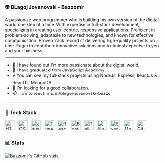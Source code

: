 ### 👽 BLagoj Jovanovski - Bazzomir

A passionate web programmer who is building his own version of the digital world one step at a time. With expertise in full-stack development, specializing in creating user-centric, responsive applications. Proficient in problem-solving, adaptable to new technologies, and known for effective communication. Proven track record of delivering high-quality projects on time. Eager to contribute innovative solutions and technical expertise to you and your business.

---

- 🔭 I have found out I'm more passionate about the digital world.
- 🌱 I have graduated from JavaScript Academy.
- ⚡ You can see my full-stack projects using NodeJs, Express, ReactJs & ReactTs, MongoDB.
- 👯 I’m looking for a good collaboration.
- 📫 How to reach me: in/blagoj-jovanovski-bazzo

---

### 🧰 Teck Stack

<img align="left" alt="HTML" width="30px" style="padding-right:10px" src="https://cdn.jsdelivr.net/gh/devicons/devicon@latest/icons/html5/html5-original.svg" />
<img align="left" alt="CSS" width="30px" style="padding-right:10px" src="https://cdn.jsdelivr.net/gh/devicons/devicon@latest/icons/css3/css3-original.svg" />
<img align="left" alt="JavaScript" width="30px" style="padding-right:10px" src="https://cdn.jsdelivr.net/gh/devicons/devicon@latest/icons/javascript/javascript-original.svg" />
<img align="left" alt="TypeScript" width="30px" style="padding-right:10px" src="https://cdn.jsdelivr.net/gh/devicons/devicon@latest/icons/typescript/typescript-original.svg" />
<img align="left" alt="React" width="30px" style="padding-right:10px" src="https://cdn.jsdelivr.net/gh/devicons/devicon@latest/icons/react/react-original.svg" />
<img align="left" alt="Bootstrap" width="30px" style="padding-right:10px" src="https://cdn.jsdelivr.net/gh/devicons/devicon@latest/icons/bootstrap/bootstrap-original.svg" />
<img align="left" alt="Tailwind" width="30px" style="padding-right:10px" src="https://cdn.jsdelivr.net/gh/devicons/devicon@latest/icons/tailwindcss/tailwindcss-original.svg" />
<img align="left" alt="Node" width="30px" style="padding-right:10px" src="https://cdn.jsdelivr.net/gh/devicons/devicon@latest/icons/nodejs/nodejs-original.svg" />
<img align="left" alt="Express" width="30px" style="padding-right:10px" src="https://cdn.jsdelivr.net/gh/devicons/devicon@latest/icons/express/express-original.svg" />
<img align="left" alt="MongoDB" width="30px" style="padding-right:10px" src="https://cdn.jsdelivr.net/gh/devicons/devicon@latest/icons/mongodb/mongodb-original.svg" />
<img align="left" alt="Git" width="30px" style="padding-right:10px" src="https://cdn.jsdelivr.net/gh/devicons/devicon@latest/icons/git/git-original.svg" />

#

<br/>


### 📊 Stats

![Bazzomir's GitHub stats](https://github-readme-stats.vercel.app/api?username=bazzomir&show_icons=true&theme=panda&hide=stars,contribs)
